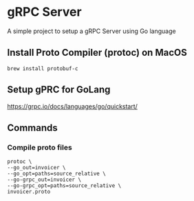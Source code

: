 # gRPC Server
A simple project to setup a gRPC Server using Go language

## Install Proto Compiler (protoc) on MacOS
```shell
brew install protobuf-c
```

## Setup gPRC for GoLang
https://grpc.io/docs/languages/go/quickstart/

## Commands
### Compile proto files
```shell
protoc \
--go_out=invoicer \
--go_opt=paths=source_relative \
--go-grpc_out=invoicer \
--go-grpc_opt=paths=source_relative \
invoicer.proto
```
